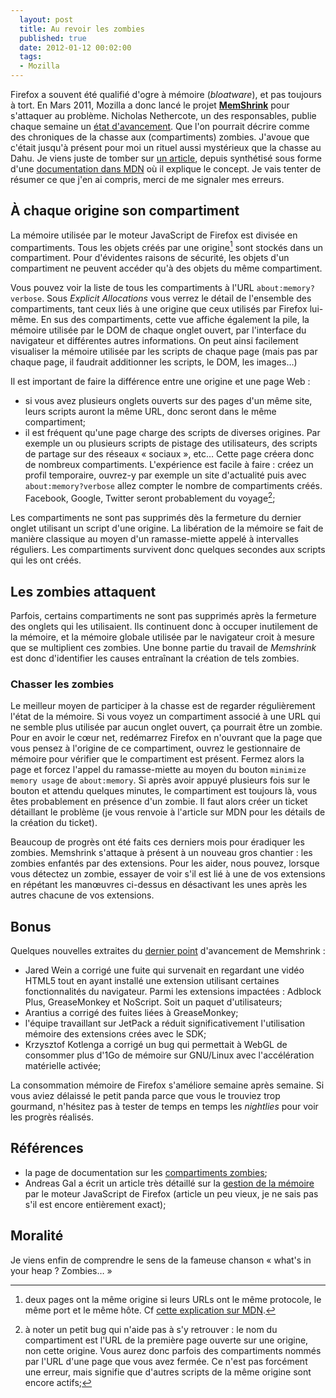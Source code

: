 ```yaml
---
  layout: post
  title: Au revoir les zombies
  published: true
  date: 2012-01-12 00:02:00
  tags:
  - Mozilla
---
```


Firefox a souvent été qualifié d'ogre à mémoire (*bloatware*), et pas toujours à tort. En Mars 2011, Mozilla a donc lancé le projet **[MemShrink](https://wiki.mozilla.org/Performance/MemShrink)** pour s'attaquer au problème. Nicholas Nethercote, un des responsables, publie chaque semaine un [état d'avancement][progress]. Que l'on pourrait décrire comme des chroniques de la chasse aux (compartiments) zombies. J'avoue que c'était jusqu'à présent pour moi un rituel aussi mystérieux que la chasse au Dahu. Je viens juste de tomber sur [un article][zombie1], depuis synthétisé sous forme d'une [documentation dans MDN][zombie2] où il explique le concept. Je vais tenter de résumer ce que j'en ai compris, merci de me signaler mes erreurs.

## À chaque origine son compartiment

La mémoire utilisée par le moteur JavaScript de Firefox est divisée en compartiments. Tous les objets créés par une origine[^origine] sont stockés dans un compartiment. Pour d'évidentes raisons de sécurité, les objets d'un compartiment ne peuvent accéder qu'à des objets du même compartiment.

Vous pouvez voir la liste de tous les compartiments à l'URL `about:memory?verbose`. Sous *Explicit Allocations* vous verrez le détail de l'ensemble des compartiments, tant ceux liés à une origine que ceux utilisés par Firefox lui-même. En sus des compartiments, cette vue affiche également la pile, la mémoire utilisée par le DOM de chaque onglet ouvert, par l'interface du navigateur et différentes autres informations. On peut ainsi facilement visualiser la mémoire utilisée par les scripts de chaque page (mais pas par chaque page, il faudrait additionner les scripts, le DOM, les images…)

Il est important de faire la différence entre une origine et une page Web&nbsp;:
- si vous avez plusieurs onglets ouverts sur des pages d'un même site, leurs scripts auront la même URL, donc seront dans le même compartiment;
- il est fréquent qu'une page charge des scripts de diverses origines. Par exemple un ou plusieurs scripts de pistage des utilisateurs, des scripts de partage sur des réseaux «&nbsp;sociaux&nbsp;», etc… Cette page créera donc de nombreux compartiments. L'expérience est facile à faire&nbsp;: créez un profil temporaire, ouvrez-y par exemple un site d'actualité puis avec `about:memory?verbose` allez compter le nombre de compartiments créés. Facebook, Google, Twitter seront probablement du voyage[^name];

Les compartiments ne sont pas supprimés dès la fermeture du dernier onglet utilisant un script d'une origine. La libération de la mémoire se fait de manière classique au moyen d'un ramasse-miette appelé à intervalles réguliers. Les compartiments survivent donc quelques secondes aux scripts qui les ont créés.

## Les zombies attaquent

Parfois, certains compartiments ne sont pas supprimés après la fermeture des onglets qui les utilisaient. Ils continuent donc à occuper inutilement de la mémoire, et la mémoire globale utilisée par le navigateur croit à mesure que se multiplient ces zombies. Une bonne partie du travail de *Memshrink* est donc d'identifier les causes entraînant la création de tels zombies. 

### Chasser les zombies

Le meilleur moyen de participer à la chasse est de regarder régulièrement l'état de la mémoire. Si vous voyez un compartiment associé à une URL qui ne semble plus utilisée par aucun onglet ouvert, ça pourrait être un zombie. Pour en avoir le cœur net, redémarrez Firefox en n'ouvrant que la page que vous pensez à l'origine de ce compartiment, ouvrez le gestionnaire de mémoire pour vérifier que le compartiment est présent. Fermez alors la page et forcez l'appel du ramasse-miette au moyen du bouton `minimize memory usage` de `about:memory`. Si après avoir appuyé plusieurs fois sur le bouton et attendu quelques minutes, le compartiment est toujours là, vous êtes probablement en présence d'un zombie. Il faut alors créer un ticket détaillant le problème (je vous renvoie à l'article sur MDN pour les détails de la création du ticket).

Beaucoup de progrès ont été faits ces derniers mois pour éradiquer les zombies. Memshrink s'attaque à présent à un nouveau gros chantier&nbsp;: les zombies enfantés par des extensions. Pour les aider, nous pouvez, lorsque vous détectez un zombie, essayer de voir s'il est lié à une de vos extensions en répétant les manœuvres ci-dessus en désactivant les unes après les autres chacune de vos extensions.

## Bonus

Quelques nouvelles extraites du [dernier point][last] d'avancement de Memshrink&nbsp;:
- Jared Wein a corrigé une fuite qui survenait en regardant une vidéo HTML5 tout en ayant installé une extension utilisant certaines fonctionnalités du navigateur. Parmi les extensions impactées&nbsp;: Adblock Plus, GreaseMonkey et NoScript. Soit un paquet d'utilisateurs;
- Arantius a corrigé des fuites liées à GreaseMonkey;
- l'équipe travaillant sur JetPack a réduit significativement l'utilisation mémoire des extensions crées avec le SDK;
- Krzysztof Kotlenga a corrigé un bug qui permettait à WebGL de consommer plus d'1Go de mémoire sur GNU/Linux avec l'accélération matérielle activée;

La consommation mémoire de Firefox s'améliore semaine après semaine. Si vous aviez délaissé le petit panda parce que vous le trouviez trop gourmand, n'hésitez pas à tester de temps en temps les *nightlies* pour voir les progrès réalisés. 

## Références

- la page de documentation sur les [compartiments zombies][zombie2];
- Andreas Gal a écrit un article très détaillé sur la [gestion de la mémoire](http://andreasgal.com/2010/10/13/compartments/) par le moteur JavaScript de Firefox (article un peu vieux, je ne sais pas s'il est encore entièrement exact);

## Moralité

Je viens enfin de comprendre le sens de la fameuse chanson «&nbsp;what's in your heap ? Zombies…&nbsp;»

[^origine]: deux pages ont la même origine si leurs URLs ont le même protocole, le même port et le même hôte. Cf [cette explication sur MDN](https://developer.mozilla.org/en/Same_origin_policy_for_JavaScript).
[^name]: à noter un petit bug qui n'aide pas à s'y retrouver&nbsp;: le nom du compartiment est l'URL de la première page ouverte sur une origine, non cette origine. Vous aurez donc parfois des compartiments nommés par l'URL d'une page que vous avez fermée. Ce n'est pas forcément une erreur, mais signifie que d'autres scripts de la même origine sont encore actifs;

[progress]: http://blog.mozilla.com/nnethercote/category/memshrink/
[zombie1]: http://blog.mozilla.com/nnethercote/2011/07/20/zombie-compartments-recognize-and-report-them-stop-the-screaming/
[zombie2]: https://developer.mozilla.org/en/Zombie_compartments
[last]: http://blog.mozilla.com/nnethercote/2012/01/11/memshrink-progress-week-30/
